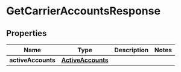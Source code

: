 # GetCarrierAccountsResponse

## Properties
Name | Type | Description | Notes
------------ | ------------- | ------------- | -------------
**activeAccounts** | [**ActiveAccounts**](ActiveAccounts.md) |  | 
